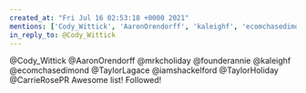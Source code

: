 ```yaml
---
created_at: "Fri Jul 16 02:53:18 +0000 2021"
mentions: ['Cody_Wittick', 'AaronOrendorff', 'kaleighf', 'ecomchasedimond', 'TaylorLagace', 'iamshackelford', 'TaylorHoliday', 'CarrieRosePR']
in_reply_to: @Cody_Wittick
---
```


@Cody_Wittick @AaronOrendorff @mrkcholiday @founderannie @kaleighf @ecomchasedimond @TaylorLagace @iamshackelford @TaylorHoliday @CarrieRosePR Awesome list! Followed!